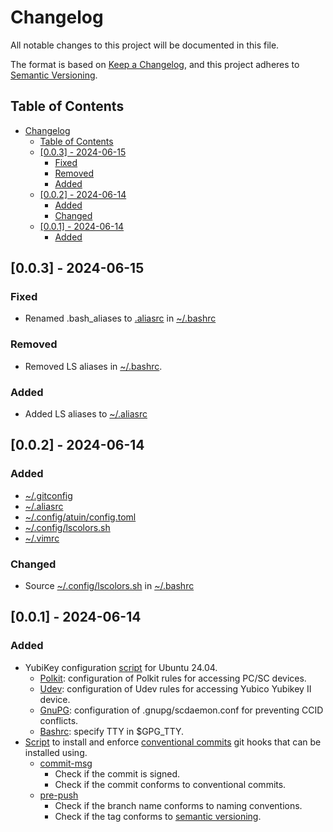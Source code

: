 # Changelog

All notable changes to this project will be documented in this file.

The format is based on [Keep a Changelog](https://keepachangelog.com/en/1.1.0/),
and this project adheres to [Semantic Versioning](https://semver.org/spec/v2.0.0.html).

## Table of Contents

- [Changelog](#changelog)
  - [Table of Contents](#table-of-contents)
  - [\[0.0.3\] - 2024-06-15](#003---2024-06-15)
    - [Fixed](#fixed)
    - [Removed](#removed)
    - [Added](#added)
  - [\[0.0.2\] - 2024-06-14](#002---2024-06-14)
    - [Added](#added-1)
    - [Changed](#changed)
  - [\[0.0.1\] - 2024-06-14](#001---2024-06-14)
    - [Added](#added-2)

## [0.0.3] - 2024-06-15

### Fixed

- Renamed .bash_aliases to [.aliasrc](./dotfiles/.aliasrc) in [~/.bashrc](./dotfiles/.bashrc)

### Removed

- Removed LS aliases in [~/.bashrc](./dotfiles/.bashrc).

### Added

- Added LS aliases to [~/.aliasrc](./dotfiles/.aliasrc)


## [0.0.2] - 2024-06-14

### Added

- [~/.gitconfig](dotfiles/.gitconfig)
- [~/.aliasrc](dotfiles/.aliasrc)
- [~/.config/atuin/config.toml](dotfiles/.config/atuin/config.toml)
- [~/.config/lscolors.sh](dotfiles/.config/lscolors.sh)
- [~/.vimrc](dotfiles/.vimrc)

### Changed

- Source [~/.config/lscolors.sh](dotfiles/.config/lscolors.sh) in [~/.bashrc](dotfiles/.bashrc)

## [0.0.1] - 2024-06-14

### Added

- YubiKey configuration [script](scripts/yubikey/yubikey.sh) for Ubuntu 24.04.
  - [Polkit](scripts/yubikey/polkit/): configuration of Polkit rules for accessing PC/SC devices.
  - [Udev](scripts/yubikey/udev/): configuration of Udev rules for accessing Yubico Yubikey II device.
  - [GnuPG](scripts/yubikey/gnupg/): configuration of .gnupg/scdaemon.conf for preventing CCID conflicts.
  - [Bashrc](dotfiles/.bashrc): specify TTY in $GPG_TTY.
- [Script](scripts/github/hooks/hooks.sh) to install and enforce [conventional commits](https://www.conventionalcommits.org/en/v1.0.0/) git hooks
that can be installed using.
  - [commit-msg](scripts/github/hooks/commit-msg)
    - Check if the commit is signed.
    - Check if the commit conforms to conventional commits.
  - [pre-push](scripts/github/hooks/pre-push)
    - Check if the branch name conforms to naming conventions.
    - Check if the tag conforms to [semantic versioning](https://semver.org/spec/v2.0.0.html).